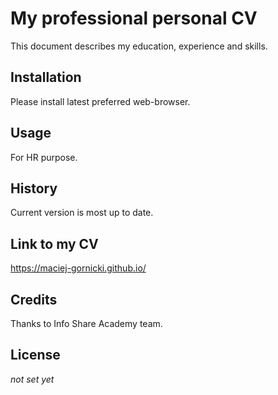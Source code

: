 # My professional personal CV
This document describes my education, experience and skills.
## Installation
Please install latest preferred web-browser.
## Usage
For HR purpose.
## History
Current version is most up to date.
## Link to my CV
https://maciej-gornicki.github.io/
## Credits
Thanks to Info Share Academy team.
## License
*not set yet*
